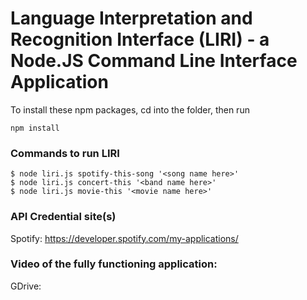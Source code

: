 # Language Interpretation and Recognition Interface (LIRI) - a Node.JS Command Line Interface Application


To install these npm packages, cd into the folder, then run 

```
npm install 
```


### Commands to run LIRI
```
$ node liri.js spotify-this-song '<song name here>'
$ node liri.js concert-this '<band name here>'
$ node liri.js movie-this '<movie name here>'
```


### API Credential site(s)
Spotify: https://developer.spotify.com/my-applications/


### Video of the fully functioning application:
GDrive: 